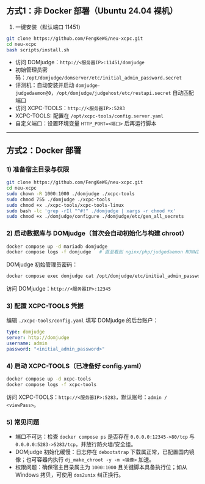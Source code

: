 ## 方式1：非 Docker 部署（Ubuntu 24.04 裸机）

1) 一键安装（默认端口 11451）

```bash
git clone https://github.com/FengKeWG/neu-xcpc.git
cd neu-xcpc
bash scripts/install.sh
```

- 访问 DOMjudge：`http://<服务器IP>:11451/domjudge`
- 初始管理员密码：`/opt/domjudge/domserver/etc/initial_admin_password.secret`
- 评测机：自动安装并启动 `domjudge-judgedaemon@0`，`/opt/domjudge/judgehost/etc/restapi.secret` 自动匹配端口
- 访问 XCPC-TOOLS：`http://<服务器IP>:5283`
- XCPC-TOOLS: 配置在 `/opt/xcpc-tools/config.server.yaml`
- 自定义端口：设置环境变量 `HTTP_PORT=<端口>` 后再运行脚本

---

## 方式2：Docker 部署

### 1) 准备宿主目录与权限

```bash
git clone https://github.com/FengKeWG/neu-xcpc.git
cd neu-xcpc
sudo chown -R 1000:1000 ./domjudge ./xcpc-tools
sudo chmod 755 ./domjudge ./xcpc-tools
sudo chmod +x ./xcpc-tools/xcpc-tools-linux
sudo bash -lc 'grep -rIl "^#!" ./domjudge | xargs -r chmod +x'
sudo chmod +x ./domjudge/configure ./domjudge/etc/gen_all_secrets
```

### 2) 启动数据库与 DOMjudge（首次会自动初始化与构建 chroot）

```bash
docker compose up -d mariadb domjudge
docker compose logs -f domjudge   # 直至看到 nginx/php/judgedaemon RUNNING
```

DOMjudge 初始管理员密码：

```bash
docker compose exec domjudge cat /opt/domjudge/etc/initial_admin_password.secret
```

访问 DOMjudge：`http://<服务器IP>:12345`

### 3) 配置 XCPC-TOOLS 凭据

编辑 `./xcpc-tools/config.yaml` 填写 DOMjudge 的后台账户：

```yaml
type: domjudge
server: http://domjudge
username: admin
password: "<initial_admin_password>"
```

### 4) 启动 XCPC-TOOLS（已准备好 config.yaml）

```bash
docker compose up -d xcpc-tools
docker compose logs -f xcpc-tools
```

访问 XCPC-TOOLS：`http://<服务器IP>:5283`，默认账号：`admin / <viewPass>`。

### 5) 常见问题

- 端口不可达：检查 `docker compose ps` 是否存在 `0.0.0.0:12345->80/tcp` 与 `0.0.0.0:5283->5283/tcp`，并放行防火墙/安全组。
- DOMjudge 初始化缓慢：日志停在 `debootstrap` 下载属正常，已配置国内镜像；也可容器内执行 `dj_make_chroot -y -m <镜像>` 加速。
- 权限问题：确保宿主目录属主为 `1000:1000` 且关键脚本具备执行位；如从 Windows 拷贝，可使用 `dos2unix` 纠正换行。

